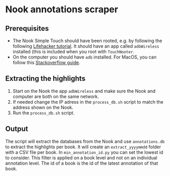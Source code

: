 # Nook annotations scraper

## Prerequisites
* The Nook Simple Touch should have been rooted, e.g. by following the following [Lifehacker tutorial](https://lifehacker.com/turn-a-99-nook-into-a-fully-fledged-android-tablet-in-5889158). It should have an app called `adbWireless` installed (this is included when you root with `TouchNooter`.
* On the computer you should have `adb` installed. For MacOS, you can follow this [Stackoverflow guide](https://stackoverflow.com/questions/17901692/set-up-adb-on-mac-os-x).

## Extracting the highlights
1) Start on the Nook the app `adbWireless` and make sure the Nook and computer are both on the same network.
2) If needed change the IP adress in the `process_db.sh` script to match the address shown on the Nook.
3) Run the `process_db.sh` script.

## Output
The script will extract the databases from the Nook and use `annotations.db` to extract the highlights per book. It will create an `extract_yyyymmdd` folder with a CSV file per book. In `min_annotation_id.py` you can set the lowest id to consider. This filter is applied on a book level and not on an individual annotation level. The id of a book is the id of the latest annotation of that book.
